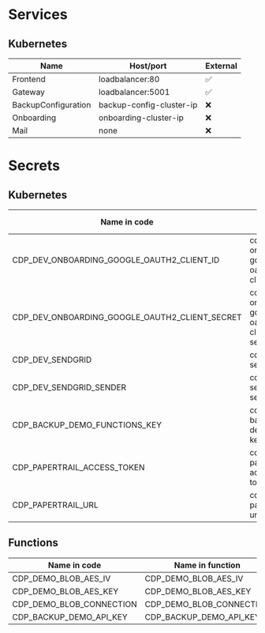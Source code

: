# Services

## Kubernetes

| Name                  | Host/port                 | External  | 
| -------------         | -----                     | ---       | 
| Frontend              | loadbalancer:80           | ✅        | 
| Gateway               | loadbalancer:5001         | ✅        |
| BackupConfiguration   | backup-config-cluster-ip  | ❌        | 
| Onboarding            | onboarding-cluster-ip     | ❌        |
| Mail                  | none                      | ❌        |

# Secrets

## Kubernetes

| Name in code                                      | Name in k8s                                   |
| -------------                                     | -----                                         |
| CDP_DEV_ONBOARDING_GOOGLE_OAUTH2_CLIENT_ID        | cdp-onboarding-google-oauth2-client-id        |
| CDP_DEV_ONBOARDING_GOOGLE_OAUTH2_CLIENT_SECRET    | cdp-onboarding-google-oauth2-client-secret    |
| CDP_DEV_SENDGRID                                  | cdp-sendgrid                                  |
| CDP_DEV_SENDGRID_SENDER                           | cdp-sendgrid-sender                           |
| CDP_BACKUP_DEMO_FUNCTIONS_KEY                     | cdp-backup-demo-api-key                       |
| CDP_PAPERTRAIL_ACCESS_TOKEN                       | cdp-papertrail-access-token                   |
| CDP_PAPERTRAIL_URL                                | cdp-papertrail-url                            |

## Functions

| Name in code              | Name in function          |
| ---                       | ---                       |
| CDP_DEMO_BLOB_AES_IV      | CDP_DEMO_BLOB_AES_IV      |
| CDP_DEMO_BLOB_AES_KEY     | CDP_DEMO_BLOB_AES_KEY     |
| CDP_DEMO_BLOB_CONNECTION  | CDP_DEMO_BLOB_CONNECTION  |
| CDP_BACKUP_DEMO_API_KEY   | CDP_BACKUP_DEMO_API_KEY   |
